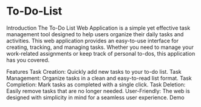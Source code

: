 # To-Do-List

Introduction
The To-Do List Web Application is a simple yet effective task management tool designed to help users organize their daily tasks and activities. This web application provides an easy-to-use interface for creating, tracking, and managing tasks. Whether you need to manage your work-related assignments or keep track of personal to-dos, this application has you covered.

Features
Task Creation: Quickly add new tasks to your to-do list.
Task Management: Organize tasks in a clean and easy-to-read list format.
Task Completion: Mark tasks as completed with a single click.
Task Deletion: Easily remove tasks that are no longer needed.
User-Friendly: The web is designed with simplicity in mind for a seamless user experience.
Demo
